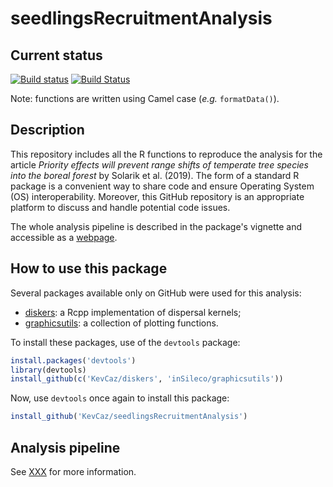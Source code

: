 # seedlingsRecruitmentAnalysis

## Current status

[![Build status](https://ci.appveyor.com/api/projects/status/xcsiox3ufc4bab69?svg=true)](https://ci.appveyor.com/project/KevCaz/seedlingsrecruitmentanalysis)
[![Build Status](https://travis-ci.org/KevCaz/seedlingsRecruitmentAnalysis.svg?branch=master)](https://travis-ci.org/KevCaz/seedlingsRecruitmentAnalysis)


Note: functions are written using Camel case (*e.g.* `formatData()`).


## Description

This repository includes all the R functions to reproduce the analysis for the article *Priority effects will prevent range shifts of temperate tree species into the boreal forest* by Solarik et al. (2019). The form of a standard R package is
a convenient way to share code and ensure Operating System (OS) interoperability.
Moreover, this GitHub repository is an appropriate platform to discuss and handle
potential code issues.

The whole analysis pipeline is described in the package's vignette and
accessible as a [webpage](https://kevcaz.github.io/seedlingsRecruitmentAnalysis/).



## How to use this package

Several packages available only on GitHub were used for this analysis:

- [diskers](https://github.com/KevCaz/diskers): a Rcpp implementation of dispersal kernels;
- [graphicsutils](https://github.com/inSileco/graphicsutils): a collection of plotting functions.

To install these packages, use of the `devtools` package:

```r
install.packages('devtools')
library(devtools)
install_github(c('KevCaz/diskers', 'inSileco/graphicsutils'))
```

Now, use `devtools` once again to install this package:

```r
install_github('KevCaz/seedlingsRecruitmentAnalysis')
```

## Analysis pipeline

See [XXX]() for more information. 

